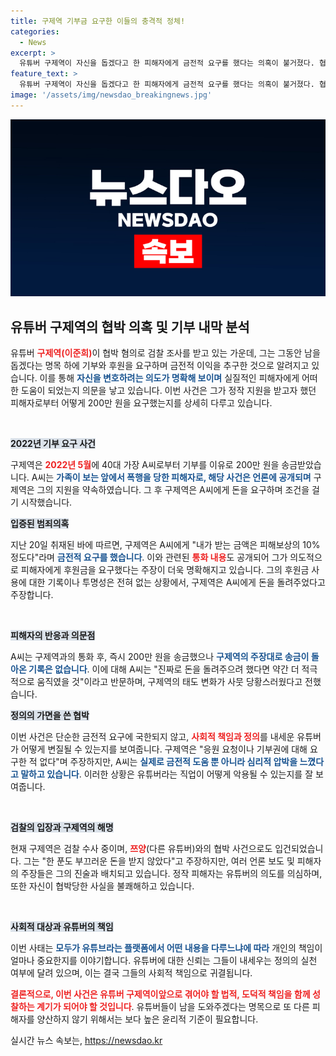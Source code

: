 ```yaml
---
title: 구제역 기부금 요구한 이들의 충격적 정체!
categories:
  - News
excerpt: >
  유튜버 구제역이 자신을 돕겠다고 한 피해자에게 금전적 요구를 했다는 의혹이 불거졌다. 협박 혐의로 검찰 수사를 받는 그는 돈을 돌려줬다 주장하지만, 피해자는 이력조차 없다고 반박했다. 숨겨진 진실이 드러난다!
feature_text: >
  유튜버 구제역이 자신을 돕겠다고 한 피해자에게 금전적 요구를 했다는 의혹이 불거졌다. 협박 혐의로 검찰 수사를 받는 그는 돈을 돌려줬다 주장하지만, 피해자는 이력조차 없다고 반박했다. 숨겨진 진실이 드러난다!
image: '/assets/img/newsdao_breakingnews.jpg'
---
```


<p><img src="/assets/img/newsdao_breakingnews.jpg" alt="ontimetimes 속보" /></p>

<h2 data-ke-size="size26">유튜버 구제역의 협박 의혹 및 기부 내막 분석</h2>

<p data-ke-size="size16">유튜버 <b><span style="color: #ee2323;">구제역(이준희)</span></b>이 협박 혐의로 검찰 조사를 받고 있는 가운데, 그는 그동안 남을 돕겠다는 명목 하에 기부와 후원을 요구하며 금전적 이익을 추구한 것으로 알려지고 있습니다. 이를 통해 <b><span style="color: #1a5490;">자신을 변호하려는 의도가 명확해 보이며</span></b> 실질적인 피해자에게 어떠한 도움이 되었는지 의문을 낳고 있습니다. 이번 사건은 그가 정작 지원을 받고자 했던 피해자로부터 어떻게 200만 원을 요구했는지를 상세히 다루고 있습니다.</p>

<p data-ke-size="size16">&nbsp;</p>

<p><b><span style="background-color: #21538527;">2022년 기부 요구 사건</span></b></p>

<p>구제역은 <b><span style="color: #ee2323;">2022년 5월</span></b>에 40대 가장 A씨로부터 기부를 이유로 200만 원을 송금받았습니다. A씨는 <b><span style="color: #1a5490;">가족이 보는 앞에서 폭행을 당한 피해자로, 해당 사건은 언론에 공개되며</span></b> 구제역은 그의 지원을 약속하였습니다. 그 후 구제역은 A씨에게 돈을 요구하며 조건을 걸기 시작했습니다. </p>

<p><b><span style="background-color: #21538527;">입증된 범죄의혹</span></b></p>

<p>지난 20일 취재된 바에 따르면, 구제역은 A씨에게 "내가 받는 금액은 피해보상의 10% 정도다"라며 <b><span style="color: #1a5490;">금전적 요구를 했습니다</span></b>. 이와 관련된 <b><span style="color: #ee2323;">통화 내용</span></b>도 공개되어 그가 의도적으로 피해자에게 후원금을 요구했다는 주장이 더욱 명확해지고 있습니다. 그의 후원금 사용에 대한 기록이나 투명성은 전혀 없는 상황에서, 구제역은 A씨에게 돈을 돌려주었다고 주장합니다.</p>

<p data-ke-size="size16">&nbsp;</p>

<p><b><span style="background-color: #21538527;">피해자의 반응과 의문점</span></b></p>

<p>A씨는 구제역과의 통화 후, 즉시 200만 원을 송금했으나 <b><span style="color: #1a5490;">구제역의 주장대로 송금이 돌아온 기록은 없습니다</span></b>. 이에 대해 A씨는 "진짜로 돈을 돌려주으려 했다면 약간 더 적극적으로 움직였을 것"이라고 반문하며, 구제역의 태도 변화가 사뭇 당황스러웠다고 전했습니다. </p>

<p><b><span style="background-color: #21538527;">정의의 가면을 쓴 협박</span></b></p>

<p>이번 사건은 단순한 금전적 요구에 국한되지 않고, <b><span style="color: #ee2323;">사회적 책임과 정의</span></b>를 내세운 유튜버가 어떻게 변질될 수 있는지를 보여줍니다. 구제역은 "응원 요청이나 기부권에 대해 요구한 적 없다"며 주장하지만, A씨는 <b><span style="color: #1a5490;">실제로 금전적 도움 뿐 아니라 심리적 압박을 느꼈다고 말하고 있습니다</span></b>. 이러한 상황은 유튜버라는 직업이 어떻게 악용될 수 있는지를 잘 보여줍니다. </p>

<p data-ke-size="size16">&nbsp;</p>

<p><b><span style="background-color: #21538527;">검찰의 입장과 구제역의 해명</span></b></p>

<p>현재 구제역은 검찰 수사 중이며, <b><span style="color: #ee2323;">쯔양</span></b>(다른 유튜버)와의 협박 사건으로도 입건되었습니다. 그는 "한 푼도 부끄러운 돈을 받지 않았다"고 주장하지만, 여러 언론 보도 및 피해자의 주장들은 그의 진술과 배치되고 있습니다. 정작 피해자는 유튜버의 의도를 의심하며, 또한 자신이 협박당한 사실을 불쾌해하고 있습니다. </p>

<p data-ke-size="size16">&nbsp;</p>

<p><b><span style="background-color: #21538527;">사회적 대상과 유튜버의 책임</span></b></p>

<p>이번 사태는 <b><span style="color: #1a5490;">모두가 유튜브라는 플랫폼에서 어떤 내용을 다루느냐에 따라</span></b> 개인의 책임이 얼마나 중요한지를 이야기합니다. 유튜버에 대한 신뢰는 그들이 내세우는 정의의 실천 여부에 달려 있으며, 이는 결국 그들의 사회적 책임으로 귀결됩니다. </p>

<p><b><span style="color: #ee2323;">결론적으로, 이번 사건은 유튜버 구제역이앞으로 겪어야 할 법적, 도덕적 책임을 함께 성찰하는 계기가 되어야 할 것입니다</span></b>. 유튜버들이 남을 도와주겠다는 명목으로 또 다른 피해자를 양산하지 않기 위해서는 보다 높은 윤리적 기준이 필요합니다.</p>
실시간 뉴스 속보는, <a href="https://newsdao.kr" rel="dofollow">https://newsdao.kr</a>


